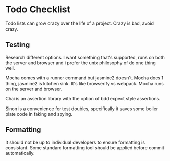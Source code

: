 # Todo Checklist

Todo lists can grow crazy over the life of a project. Crazy is bad, avoid crazy.

## Testing

Research different options. I want something that's supported, runs on both the
server and browser and i prefer the unix philosophy of do one thing well.

Mocha comes with a runner command but jasmine2 doesn't. Mocha does 1 thing,
jasmine2 is kitchen sink. It's like browserify vs webpack. Mocha runs on the
server and browser.

Chai is an assertion library with the option of bdd expect style assertions.

Sinon is a convenience for test doubles, specifically it saves some boiler plate
code in faking and spying.

## Formatting

It should not be up to individual developers to ensure formatting is consistant.
Some standard formatting tool should be applied before commit automatically.
